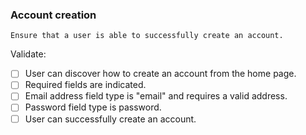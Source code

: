 ### Account creation
    Ensure that a user is able to successfully create an account.

Validate:
- [ ] User can discover how to create an account from the home page.
- [ ] Required fields are indicated.
- [ ] Email address field type is "email" and requires a valid address.
- [ ] Password field type is password.
- [ ] User can successfully create an account.
